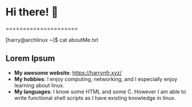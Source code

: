 # Hi there! 👋
=====================

[harry@archlinux ~]$ cat aboutMe.txt

## Lorem Ipsum

* **My awesome website**: https://harrynfr.xyz/
* **My hobbies**: I enjoy computing, networking, and I especially enjoy learning about linux.
* **My languages**: I know some HTML and some C. However I am able to write functional shell scripts as I have existing knowledge in linux.
